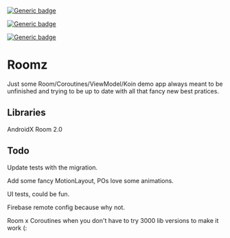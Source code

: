 [![Generic badge](https://img.shields.io/badge/OS-Android-<COLOR>.svg)](https://shields.io/)

[![Generic badge](https://img.shields.io/badge/Maintained-Yes-<COLOR>.svg)](https://shields.io/)

[![Generic badge](https://img.shields.io/badge/Langage-Kotlin-<COLOR>.svg)](https://shields.io/)

# Roomz
Just some Room/Coroutines/ViewModel/Koin demo app always meant to be unfinished and trying to be up to date with all that fancy new best pratices.

## Libraries
AndroidX
Room 2.0

## Todo

Update tests with the migration.

Add some fancy MotionLayout, POs love some animations.

UI tests, could be fun.

Firebase remote config because why not.

Room x Coroutines when you don't have to try 3000 lib versions to make it work (:
